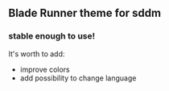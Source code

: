 ## Blade Runner theme for sddm
### stable enough to use!

It's worth to add:
* improve colors
* add possibility to change language
